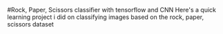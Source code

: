#Rock, Paper, Scissors classifier with tensorflow and CNN
Here's a quick learning project i did on classifying images based on the rock, paper, scissors dataset
